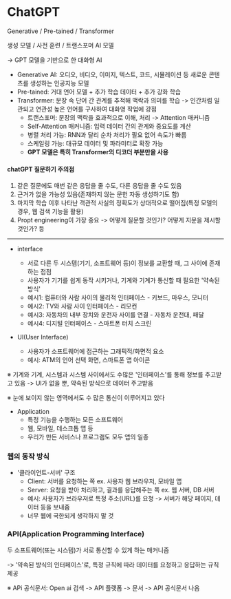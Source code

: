 # ChatGPT
Generative / Pre-tained / Transformer

생성 모델 / 사전 훈련 / 트랜스포머 AI 모델

-> GPT 모델을 기반으로 한 대화형 AI

- Generative AI: 오디오, 비디오, 이미지, 텍스트, 코드, 시뮬레이션 등 새로운 콘텐츠를 생성하는 인공지능 모델
- Pre-tained: 거대 언어 모델 + 추가 학습 데이터 + 추가 강화 학습
- Transformer: 문장 속 단어 간 관계를 추적해 맥락과 의미를 학습 -> 인간처럼 일관되고 연관성 높은 언어를 구사하여 대화영 작업에 강점
  - 트랜스포머: 문장의 맥락을 효과적으로 이해, 처리 -> Attention 매커니즘
  - Self-Attention 매커니즘: 입력 데이터 간의 관계와 중요도를 계산
  - 병렬 처리 가능: RNN과 달리 순차 처리가 필요 없어 속도가 빠름
  - 스케일링 가능: 대규모 데이터 및 파라미터로 확장 가능
  - **GPT 모델은 특히 Transformer의 디코더 부분만을 사용**

#### chatGPT 질문하기 주의점
1. 같은 질문에도 매번 같은 응답을 줄 수도, 다른 응답을 줄 수도 있음
2. 근거가 없을 가능성 있음(존재하지 않는 문헌 자동 생성하기도 함)
3. 마지막 학습 이후 나타난 객관적 사실의 정확도가 상대적으로 떨어짐(특정 모델의 경우, 웹 검색 기능을 활용)
4. Propt engineering이 가장 중요 -> 어떻게 질문할 것인가? 어떻게 지문을 제시할 것인가? 등

---
- interface
  - 서로 다른 두 시스템(기기, 소프트웨어 등)이 정보를 교환할 때, 그 사이에 존재하는 접점
  - 사용자가 기기를 쉽게 동작 시키거나, 기계와 기계가 통신할 때 필요한 '약속된 방식'
  - 예시1: 컴퓨터와 사람 사이의 물리적 인터페이스 - 키보드, 마우스, 모니터
  - 예시2: TV와 사람 사이 인터페이스 - 리모컨
  - 예시3: 자동차의 내부 장치와 운전자 사이를 연결 - 자동차 운전대, 패달
  - 예시4: 디지털 인터페이스 - 스마트폰 터치 스크린

- UI(User Interface)
  - 사용자가 소프트웨어에 접근하는 그래픽적/화면적 요소
  - 예시: ATM의 언어 선택 화면, 스마트폰 앱 아이콘

※ 기계와 기계, 시스템과 시스템 사이에서도 수많은 '인터페이스'를 통해 정보를 주고받고 있음 -> UI가 없을 뿐, 약속된 방식으로 데이터 주고받음

※ 눈에 보이지 않는 영역에서도 수 많은 통신이 이루어지고 있다

- Application
  - 특정 기능을 수행하는 모든 소프트웨어
  - 웹, 모바일, 데스크톱 앱 등
  - 우리가 만든 서비스나 프로그램도 모두 앱의 일종

### 웹의 동작 방식
- '클라이언트-서버' 구조
  - Client: 서버를 요청하는 쪽 ex. 사용자 웹 브라우저, 모바일 앱
  - Server: 요청을 받아 처리하고, 결과를 응답해주는 쪽 ex. 웹 서버, DB 서버
  - 예시: 사용자가 브라우저로 특정 주소(URL)를 요청 -> 서버가 해당 페이지, 데이터 등을 보내줌
  - 너무 웹에 국한되게 생각하지 말 것

### API(Application Programming Interface)
두 소프트웨어(또는 시스템)가 서로 통신할 수 있게 하는 매커니즘

-> '약속된 방식의 인터페이스'로, 특정 규칙에 따라 데이터를 요청하고 응답하는 규칙 제공

※ APi 공식문서: Open ai 검색 -> API 플랫폼 -> 문서 -> API 공식문서 나옴

